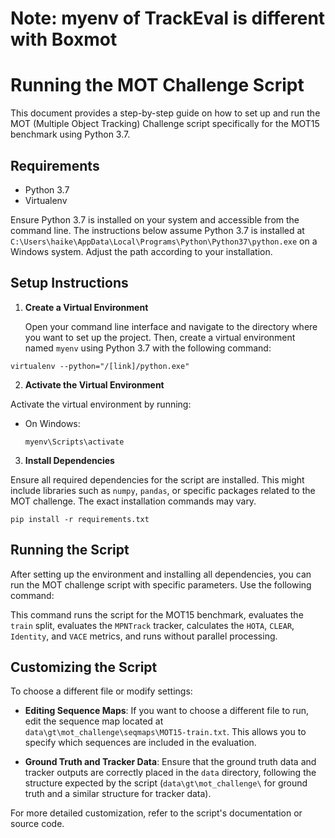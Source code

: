 # Note: myenv of TrackEval is different with Boxmot

# Running the MOT Challenge Script

This document provides a step-by-step guide on how to set up and run the MOT (Multiple Object Tracking) Challenge script specifically for the MOT15 benchmark using Python 3.7.

## Requirements

- Python 3.7
- Virtualenv

Ensure Python 3.7 is installed on your system and accessible from the command line. The instructions below assume Python 3.7 is installed at `C:\Users\haike\AppData\Local\Programs\Python\Python37\python.exe` on a Windows system. Adjust the path according to your installation.

## Setup Instructions

1. **Create a Virtual Environment**

   Open your command line interface and navigate to the directory where you want to set up the project. Then, create a virtual environment named `myenv` using Python 3.7 with the following command:

```
virtualenv --python="/[link]/python.exe"
```

2. **Activate the Virtual Environment**

Activate the virtual environment by running:

- On Windows:
  ```
  myenv\Scripts\activate
  ```

3. **Install Dependencies**

Ensure all required dependencies for the script are installed. This might include libraries such as `numpy`, `pandas`, or specific packages related to the MOT challenge. The exact installation commands may vary.

```
pip install -r requirements.txt
```

## Running the Script

After setting up the environment and installing all dependencies, you can run the MOT challenge script with specific parameters. Use the following command:

This command runs the script for the MOT15 benchmark, evaluates the `train` split, evaluates the `MPNTrack` tracker, calculates the `HOTA`, `CLEAR`, `Identity`, and `VACE` metrics, and runs without parallel processing.

## Customizing the Script

To choose a different file or modify settings:

- **Editing Sequence Maps**: If you want to choose a different file to run, edit the sequence map located at `data\gt\mot_challenge\seqmaps\MOT15-train.txt`. This allows you to specify which sequences are included in the evaluation.

- **Ground Truth and Tracker Data**: Ensure that the ground truth data and tracker outputs are correctly placed in the `data` directory, following the structure expected by the script (`data\gt\mot_challenge\` for ground truth and a similar structure for tracker data).

For more detailed customization, refer to the script's documentation or source code.

```

```

```

```

```

```
